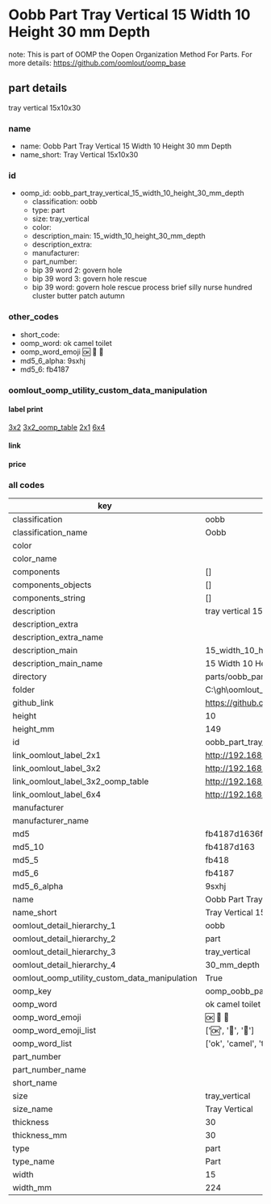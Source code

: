 # Oobb Part Tray Vertical 15 Width 10 Height 30 mm Depth  

note: This is part of OOMP the Oopen Organization Method For Parts. For more details: https://github.com/oomlout/oomp_base

##  part details
  



tray vertical 15x10x30



### name
* name: Oobb Part Tray Vertical 15 Width 10 Height 30 mm Depth
* name_short: Tray Vertical 15x10x30 
### id
* oomp_id: oobb_part_tray_vertical_15_width_10_height_30_mm_depth
  * classification: oobb
  * type: part
  * size: tray_vertical
  * color: 
  * description_main: 15_width_10_height_30_mm_depth
  * description_extra: 
  * manufacturer: 
  * part_number: 
  * bip 39 word 2: govern hole
  * bip 39 word 3: govern hole rescue
  * bip 39 word: govern hole rescue process brief silly nurse hundred cluster butter patch autumn

### other_codes
* short_code: 
* oomp_word: ok camel toilet
* oomp_word_emoji :ok: :camel: :toilet:
* md5_6_alpha: 9sxhj
* md5_6: fb4187






### oomlout_oomp_utility_custom_data_manipulation
#### label print
[3x2](http://192.168.1.245:1112/?label=oomp%209sxhj)
[3x2_oomp_table](http://192.168.1.108:1112/?label=oomp%209sxhj)
[2x1](http://192.168.1.242:1112/?label=oomp%209sxhj)
[6x4](http://192.168.1.55:1112/?label=oomp%209sxhj)    

#### link

                              

#### price







### all codes 
| key | value |  
| --- | --- |  
| classification | oobb |  
| classification_name | Oobb |  
| color |  |  
| color_name |  |  
| components | [] |  
| components_objects | [] |  
| components_string | [] |  
| description | tray vertical 15x10x30 |  
| description_extra |  |  
| description_extra_name |  |  
| description_main | 15_width_10_height_30_mm_depth |  
| description_main_name | 15 Width 10 Height 30 mm Depth |  
| directory | parts/oobb_part_tray_vertical_15_width_10_height_30_mm_depth |  
| folder | C:\gh\oomlout_oobb_version_4_generated_parts\parts\oobb_part_tray_vertical_15_width_10_height_30_mm_depth |  
| github_link | https://github.com/oomlout/oomlout_oomp_part_src/tree/main/parts/oobb_part_tray_vertical_15_width_10_height_30_mm_depth |  
| height | 10 |  
| height_mm | 149 |  
| id | oobb_part_tray_vertical_15_width_10_height_30_mm_depth |  
| link_oomlout_label_2x1 | http://192.168.1.242:1112/?label=oomp%209sxhj |  
| link_oomlout_label_3x2 | http://192.168.1.245:1112/?label=oomp%209sxhj |  
| link_oomlout_label_3x2_oomp_table | http://192.168.1.108:1112/?label=oomp%209sxhj |  
| link_oomlout_label_6x4 | http://192.168.1.55:1112/?label=oomp%209sxhj |  
| manufacturer |  |  
| manufacturer_name |  |  
| md5 | fb4187d1636f32f3228dfab96e5b2b28 |  
| md5_10 | fb4187d163 |  
| md5_5 | fb418 |  
| md5_6 | fb4187 |  
| md5_6_alpha | 9sxhj |  
| name | Oobb Part Tray Vertical 15 Width 10 Height 30 mm Depth |  
| name_short | Tray Vertical 15x10x30  |  
| oomlout_detail_hierarchy_1 | oobb |  
| oomlout_detail_hierarchy_2 | part |  
| oomlout_detail_hierarchy_3 | tray_vertical |  
| oomlout_detail_hierarchy_4 | 30_mm_depth |  
| oomlout_oomp_utility_custom_data_manipulation | True |  
| oomp_key | oomp_oobb_part_tray_vertical_15_width_10_height_30_mm_depth |  
| oomp_word | ok camel toilet |  
| oomp_word_emoji | :ok: :camel: :toilet: |  
| oomp_word_emoji_list | [':ok:', ':camel:', ':toilet:'] |  
| oomp_word_list | ['ok', 'camel', 'toilet'] |  
| part_number |  |  
| part_number_name |  |  
| short_name |  |  
| size | tray_vertical |  
| size_name | Tray Vertical |  
| thickness | 30 |  
| thickness_mm | 30 |  
| type | part |  
| type_name | Part |  
| width | 15 |  
| width_mm | 224 |  
